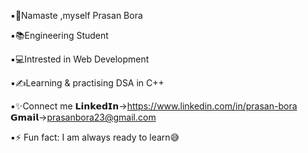 ▪🙏Namaste ,myself Prasan Bora 

▪📚Engineering Student 

▪💻Intrested in Web Development

▪✍Learning & practising DSA in C++

▪✨Connect me 𝗟𝗶𝗻𝗸𝗲𝗱𝗜𝗻->https://www.linkedin.com/in/prasan-bora 𝗚𝗺𝗮𝗶𝗹->prasanbora23@gmail.com

▪⚡ Fun fact: I am always ready to learn😅


